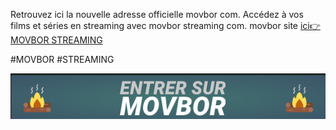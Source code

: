 Retrouvez ici la nouvelle adresse officielle movbor com. Accédez à vos films et séries en streaming avec movbor streaming com. movbor site 
[ici👉 MOVBOR STREAMING](https://jtrouve.com/movbor/)

#MOVBOR #STREAMING


[![Movbor Streaming](./movbor.com%20streaming.png)](https://jtrouve.com/rogzov/)
